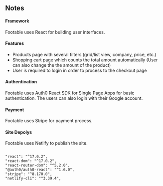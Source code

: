 ## Notes

#### Framework

Footable uses React for building user interfaces.

#### Features

- Products page with several filters (grid/list view, company, price, etc.)
- Shopping cart page which counts the total amount automatically (User can also change the
  the amount of the product)
- User is required to login in order to process to the checkout page

#### Authentication

Footable uses Auth0 React SDK for Single Page Apps for basic authentication. 
The users can also login with their Google account.

#### Payment

Footable uses Stripe for payment process.

#### Site Depolys

Footable uses Netlify to publish the site.



```

"react": "^17.0.2",
"react-dom": "^17.0.2",
"react-router-dom": "^5.2.0",
"@auth0/auth0-react": "^1.6.0",
"stripe": "^8.170.0",
"netlify-cli": "^3.39.4",

```

